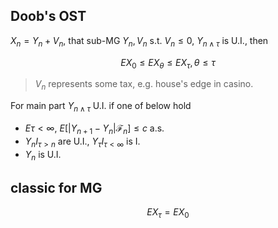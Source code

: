 ## Doob's OST

$X_n=Y_n+V_n$, that sub-MG $Y_n,V_n$ s.t. $V_n\leq 0$, $Y_{n\wedge\tau}$ is U.I., then

$$
  EX_0\leq EX_\theta \leq EX_\tau, \theta\leq\tau
$$

> $V_n$ represents some tax, e.g. house's edge in casino.

For main part $Y_{n\wedge\tau}$ U.I. if one of below hold

  - $E\tau <\infty$, $E[|Y_{n+1}-Y_n|\mathcal{F}_n] \leq c$ a.s.
  - $Y_nI_{\tau>n}$ are U.I., $Y_\tau I_{\tau<\infty}$ is I.
  - $Y_n$ is U.I.

## classic for MG
$$
  EX_\tau = EX_0
$$
